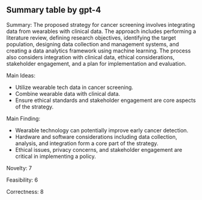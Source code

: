 ## Summary table by gpt-4
Summary: 
The proposed strategy for cancer screening involves integrating data from wearables with clinical data. The approach includes performing a literature review, defining research objectives, identifying the target population, designing data collection and management systems, and creating a data analytics framework using machine learning. The process also considers integration with clinical data, ethical considerations, stakeholder engagement, and a plan for implementation and evaluation. 

Main Ideas: 
- Utilize wearable tech data in cancer screening.
- Combine wearable data with clinical data.
- Ensure ethical standards and stakeholder engagement are core aspects of the strategy.

Main Finding: 
- Wearable technology can potentially improve early cancer detection.
- Hardware and software considerations including data collection, analysis, and integration form a core part of the strategy.
- Ethical issues, privacy concerns, and stakeholder engagement are critical in implementing a policy. 

Novelty: 
7 

Feasibility: 
6 

Correctness: 
8